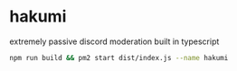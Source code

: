 # hakumi

extremely passive discord moderation built in typescript

```sh
npm run build && pm2 start dist/index.js --name hakumi
```
